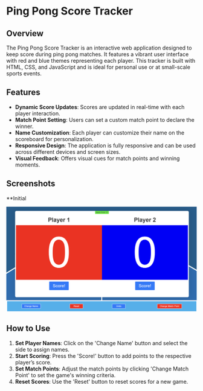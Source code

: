 # Ping Pong Score Tracker

## Overview
The Ping Pong Score Tracker is an interactive web application designed to keep score during ping pong matches. It features a vibrant user interface with red and blue themes representing each player. This tracker is built with HTML, CSS, and JavaScript and is ideal for personal use or at small-scale sports events.

## Features
- **Dynamic Score Updates**: Scores are updated in real-time with each player interaction. 
- **Match Point Setting**: Users can set a custom match point to declare the winner.
- **Name Customization**: Each player can customize their name on the scoreboard for personalization.
- **Responsive Design**: The application is fully responsive and can be used across different devices and screen sizes.
- **Visual Feedback**: Offers visual cues for match points and winning moments.

## Screenshots
**Initial 
<div align="center">
  <img src="Main interface.png" alt="alt text" />
</div>

## How to Use
1. **Set Player Names**: Click on the 'Change Name' button and select the side to assign names.
2. **Start Scoring**: Press the 'Score!' button to add points to the respective player’s score.
3. **Set Match Points**: Adjust the match points by clicking 'Change Match Point' to set the game's winning criteria.
4. **Reset Scores**: Use the 'Reset' button to reset scores for a new game.
